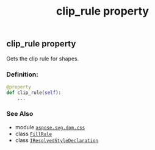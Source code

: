 ﻿---
title: clip_rule property
second_title: Aspose.SVG for Python via .NET API References
description: 
type: docs
weight: 70
url: /python-net/aspose.svg.dom.css/iresolvedstyledeclaration/clip_rule/
is_root: false
---

## clip_rule property


Gets the clip rule for shapes.
### Definition:
```python
@property
def clip_rule(self):
    ...
```

### See Also
* module [`aspose.svg.dom.css`](../../)
* class [`FillRule`](/svg/python-net/aspose.svg.drawing/fillrule)
* class [`IResolvedStyleDeclaration`](/svg/python-net/aspose.svg.dom.css/iresolvedstyledeclaration)
